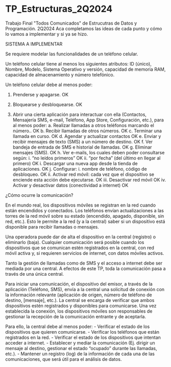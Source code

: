 # TP_Estructuras_2Q2024
 Trabajo Final "Todos Comunicados" de Estrucutras de Datos y Programación. 2Q2024
Aca completamos las ideas de cada punto y cómo lo vamos a implementar y si ya se hizo.

SISTEMA A IMPLEMENTAR

Se requiere modelar las funcionalidades de un teléfono celular.

Un teléfono celular tiene al menos los siguientes atributos:
ID (único), Nombre, Modelo, Sistema Operativo y versión, capacidad de memoria RAM, capacidad de
almacenamiento y número telefónico.

Un teléfono celular debe al menos poder:
1. Prenderse y apagarse. OK

2. Bloquearse y desbloquearse. OK

3. Abrir una cierta aplicación para interactuar con ella (Contactos, Mensajería SMS, e-mail, Teléfono,
App Store, Configuración, etc.), para al menos poder:
    a. Realizar llamadas a otros teléfonos marcando el número.. OK
    b. Recibir llamadas de otros números. OK
    c. Terminar una llamada en curso. OK
    d. Agendar y actualizar contactos OK
    e. Enviar y recibir mensajes de texto (SMS) a un número de destino. OK
    f. Ver bandeja de entrada de SMS e historial de llamadas. OK
    g. Eliminar mensajes (SMS). OK
    h. Ver e-mails, los cuales deben poder consultarse según:
        i. “no leídos primeros” OK
        ii. “por fecha” (del último en llegar al primero) OK
    i. Descargar una nueva app desde la tienda de aplicaciones. OK
    j. Configurar:
        i. nombre de teléfono, código de desbloqueo. OK
        ii. Activar red móvil: cada vez que el dispositivo se enciende esta acción debe ejecutarse. OK
        iii. Desactivar red móvil OK
        iv. Activar y desactivar datos (conectividad a internet) OK


¿Cómo ocurre la comunicación?

En el mundo real, los dispositivos móviles se registran en la red cuando están encendidos y conectados. Los
teléfonos envían actualizaciones a las torres de la red móvil sobre su estado (encendido, apagado,
disponible, sin red, etc.). Esto le permite a la red (y a la central) saber si un dispositivo está disponible
para recibir llamadas o mensajes.

Una operadora puede dar de alta el dispositivo en la central (registro) o eliminarlo (baja). Cualquier
comunicación será posible cuando los dispositivos que se comunican estén registrados en la central, con red
móvil activa y, si requieren servicios de internet, con datos móviles activos.

Tanto la gestión de llamadas como de SMS y el acceso a internet debe ser mediada por una central. A
efectos de este TP, toda la comunicación pasa a través de una única central.

Para iniciar una comunicación, el dispositivo del emisor, a través de la aplicación (Teléfono, SMS), envía a la
central una solicitud de conexión con la información relevante (aplicación de origen, número de teléfono
de destino, [mensaje], etc.). La central se encarga de verificar que ambos dispositivos estén registrados y
disponibles para comunicarse. Una vez establecida la conexión, los dispositivos móviles son responsables de
gestionar la recepción de la comunicación entrante y de aceptarla.

Para ello, la central debe al menos poder:
    - Verificar el estado de los dispositivos que quieren comunicarse.
    - Verificar los teléfonos que están registrados en la red.
    - Verificar el estado de los dispositivos que intentan acceder a internet.
    - Establecer y mediar la comunicación (Ej. dirigir un mensaje al destino, gestionar el estado
        “ocupado” durante las llamadas, etc.).
    - Mantener un registro (log) de la información de cada una de las comunicaciones, que será útil para
        el análisis de datos.
